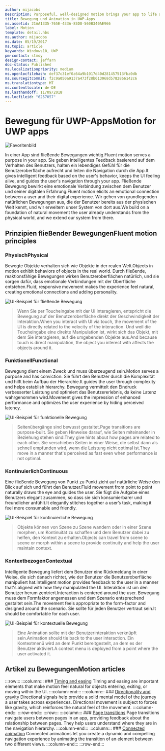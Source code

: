 ```yaml
---
author: mijacobs
Description: Purposeful, well-designed motion brings your app to life and makes the experience feel crafted and polished. Help users understand context changes, and tie experiences together with visual transitions.
title: Bewegung und Animation in UWP-Apps
ms.assetid: 21AA1335-765E-433A-85D8-560B340AE966
label: Motion
template: detail.hbs
ms.author: mijacobs
ms.date: 05/19/2017
ms.topic: article
keywords: Windows10, UWP
pm-contact: stmoy
design-contact: jeffarn
doc-status: Published
ms.localizationpriority: medium
ms.openlocfilehash: def37c31ef0a64a9b1017d40d281457513fba0db
ms.sourcegitcommit: f2c9a050a9137a473f28b613968d5782866142c6
ms.translationtype: MT
ms.contentlocale: de-DE
ms.lasthandoff: 11/09/2018
ms.locfileid: "6257057"
---
```

# <a name="motion-for-uwp-apps"></a><span data-ttu-id="bab30-103">Bewegung für UWP-Apps</span><span class="sxs-lookup"><span data-stu-id="bab30-103">Motion for UWP apps</span></span>

![Favoritenbild](images/header-motion2.svg)

<span data-ttu-id="bab30-105">In einer App sind fließende Bewegungen wichtig.</span><span class="sxs-lookup"><span data-stu-id="bab30-105">Fluent motion serves a purpose in your app.</span></span> <span data-ttu-id="bab30-106">Sie geben intelligentes Feedback basierend auf dem Verhalten des Benutzers, halten ein lebendiges Gefühl für die Benutzeroberfläche aufrecht und leiten die Navigation durch die App.</span><span class="sxs-lookup"><span data-stu-id="bab30-106">It gives intelligent feedback based on the user's behavior, keeps the UI feeling alive, and guides the user's navigation through your app.</span></span> <span data-ttu-id="bab30-107">Fließende Bewegung bewirkt eine emotionale Verbindung zwischen dem Benutzer und seiner digitalen Erfahrung.</span><span class="sxs-lookup"><span data-stu-id="bab30-107">Fluent motion elicits an emotional connection between a user and their digital experience.</span></span> <span data-ttu-id="bab30-108">Wir gehen von grundlegenden natürlichen Bewegungen aus, die der Benutzer bereits aus der physischen Welt kennt, und wir erweitern unser System von dort aus.</span><span class="sxs-lookup"><span data-stu-id="bab30-108">We build on a foundation of natural movement the user already understands from the physical world, and we extend our system from there.</span></span>

## <a name="fluent-motion-principles"></a><span data-ttu-id="bab30-109">Prinzipien fließender Bewegungen</span><span class="sxs-lookup"><span data-stu-id="bab30-109">Fluent motion principles</span></span>

### <a name="physical"></a><span data-ttu-id="bab30-110">Physisch</span><span class="sxs-lookup"><span data-stu-id="bab30-110">Physical</span></span>

<span data-ttu-id="bab30-111">Bewegte Objekte verhalten sich wie Objekte in der realen Welt.</span><span class="sxs-lookup"><span data-stu-id="bab30-111">Objects in motion exhibit behaviors of objects in the real world.</span></span> <span data-ttu-id="bab30-112">Durch fließende, reaktionsfähige Bewegungen wirken Benutzeroberflächen natürlich, und sie sorgen dafür, dass emotionale Verbindungen mit der Oberfläche entstehen.</span><span class="sxs-lookup"><span data-stu-id="bab30-112">Fluid, responsive movement makes the experience feel natural, creating emotional connections and adding personality.</span></span>

![UI-Beispiel für fließende Bewegung](images/Physical.gif)
> <span data-ttu-id="bab30-114">Wenn Sie per Toucheingabe mit der UI interagieren, entspricht die Bewegung auf der Benutzeroberfläche direkt der Geschwindigkeit der Interaktion.</span><span class="sxs-lookup"><span data-stu-id="bab30-114">When you interact with UI via touch, the movement of the UI is directly related to the velocity of the interaction.</span></span> <span data-ttu-id="bab30-115">Und weil die Toucheingabe eine direkte Manipulation ist, wirkt sich das Objekt, mit dem Sie interagieren, auf die umgebenden Objekte aus.</span><span class="sxs-lookup"><span data-stu-id="bab30-115">And because touch is direct manipulation, the object you interect with affects the objects around it.</span></span>

### <a name="functional"></a><span data-ttu-id="bab30-116">Funktionell</span><span class="sxs-lookup"><span data-stu-id="bab30-116">Functional</span></span>

<span data-ttu-id="bab30-117">Bewegung dient einem Zweck und muss überzeugend sein.</span><span class="sxs-lookup"><span data-stu-id="bab30-117">Motion serves a purpose and has conviction.</span></span> <span data-ttu-id="bab30-118">Sie führt den Benutzer durch die Komplexität und hilft beim Aufbau der Hierarchie.</span><span class="sxs-lookup"><span data-stu-id="bab30-118">It guides the user through complexity and helps establish hierarchy.</span></span> <span data-ttu-id="bab30-119">Bewegung vermittelt den Eindruck verbesserter Leistung und optimiert das Benutzererlebnis, da keine Latenz wahrgenommen wird.</span><span class="sxs-lookup"><span data-stu-id="bab30-119">Movement gives the impression of enhanced performance and optimizes the user experience by hiding perceived latency.</span></span>

![UI-Beispiel für funktionelle Bewegung](images/functional.gif)
> <span data-ttu-id="bab30-121">Seitenübergänge sind bewusst gestaltet.</span><span class="sxs-lookup"><span data-stu-id="bab30-121">Page transitions are purpose-built.</span></span> <span data-ttu-id="bab30-122">Sie geben Hinweise darauf, wie Seiten miteinander in Beziehung stehen sind.</span><span class="sxs-lookup"><span data-stu-id="bab30-122">They give hints about how pages are related to each other.</span></span> <span data-ttu-id="bab30-123">Sie verschieben Seiten in einer Weise, die selbst dann als schnell empfunden wird, wenn die Leistung nicht optimal ist.</span><span class="sxs-lookup"><span data-stu-id="bab30-123">They move in a manner that's perceived as fast even when performance is not optimal.</span></span>

### <a name="continuous"></a><span data-ttu-id="bab30-124">Kontinuierlich</span><span class="sxs-lookup"><span data-stu-id="bab30-124">Continuous</span></span>

<span data-ttu-id="bab30-125">Eine fließende Bewegung von Punkt zu Punkt zieht auf natürliche Weise den Blick auf sich und führt den Benutzer.</span><span class="sxs-lookup"><span data-stu-id="bab30-125">Fluid movement from point to point naturally draws the eye and guides the user.</span></span> <span data-ttu-id="bab30-126">Sie fügt die Aufgabe eines Benutzers elegant zusammen, so dass sie sich konsumierbarer und freundlicher anfühlt.</span><span class="sxs-lookup"><span data-stu-id="bab30-126">It elegantly stitches together a user’s task, making it feel more consumable and friendly.</span></span>

![UI-Beispiel für kontinuierliche Bewegung](images/continuous3.gif)
> <span data-ttu-id="bab30-128">Objekte können von Szene zu Szene wandern oder in einer Szene morphen, um Kontinuität zu schaffen und dem Benutzer dabei zu helfen, den Kontext zu erhalten.</span><span class="sxs-lookup"><span data-stu-id="bab30-128">Objects can travel from scene to scene or morph within a scene to provide continuity and help the user maintain context.</span></span>

### <a name="contextual"></a><span data-ttu-id="bab30-129">Kontextbezogen</span><span class="sxs-lookup"><span data-stu-id="bab30-129">Contextual</span></span>

<span data-ttu-id="bab30-130">Intelligente Bewegung liefert dem Benutzer eine Rückmeldung in einer Weise, die sich danach richtet, wie der Benutzer die Benutzeroberfläche manipuliert hat.</span><span class="sxs-lookup"><span data-stu-id="bab30-130">Intelligent motion provides feedback to the user in a manner that's aligned with how they manipulated the UI.</span></span> <span data-ttu-id="bab30-131">Interaktion ist um den Benutzer herum zentriert.</span><span class="sxs-lookup"><span data-stu-id="bab30-131">Interaction is centered around the user.</span></span> <span data-ttu-id="bab30-132">Bewegung muss dem Formfaktor angemessen und dem Szenario entsprechend gestaltet sein.</span><span class="sxs-lookup"><span data-stu-id="bab30-132">The movement feels appropriate to the form-factor and designed around the scenario.</span></span> <span data-ttu-id="bab30-133">Sie sollte für jeden Benutzer vertraut sein.</span><span class="sxs-lookup"><span data-stu-id="bab30-133">It should be comfortable for each user.</span></span>

![UI-Beispiel für kontextuelle Bewegung](images/Contextual.gif)
> <span data-ttu-id="bab30-135">Eine Animation sollte mit der Benutzerinteraktion verknüpft sein.</span><span class="sxs-lookup"><span data-stu-id="bab30-135">Animation should tie back to the user interaction.</span></span> <span data-ttu-id="bab30-136">Ein Kontextmenü wird an dem Punkt bereitgestellt, an dem es der Benutzer aktiviert.</span><span class="sxs-lookup"><span data-stu-id="bab30-136">A context menu is deployed from a point where the user activated it.</span></span> 

## <a name="motion-articles"></a><span data-ttu-id="bab30-137">Artikel zu Bewegungen</span><span class="sxs-lookup"><span data-stu-id="bab30-137">Motion articles</span></span>

:::row:::
    :::column:::
        ### [Timing and easing](timing-and-easing.md)
        Timing and easing are important elements that make motion feel natural for objects entering, exiting, or moving within the UI.
    :::column-end:::
    :::column:::
        ### [Directionality and gravity](directionality-and-gravity.md)
        Directional signals help provide a solid mental model of the journey a user takes across experiences. Directional movement is subject to forces like gravity, which reinforces the natural feel of the movement.
    :::column-end:::
:::row-end:::
:::row:::
    :::column:::
        ### [Page transitions](page-transitions.md)
        Page transitions navigate users between pages in an app, providing feedback about the relationship between pages. They help users understand where they are in the navigation hierarchy.
    :::column-end:::
    :::column:::
        ### [Connected animation](connected-animation.md)
        Connected animations let you create a dynamic and compelling navigation experience by animating the transition of an element between two different views.
    :::column-end:::
:::row-end:::

